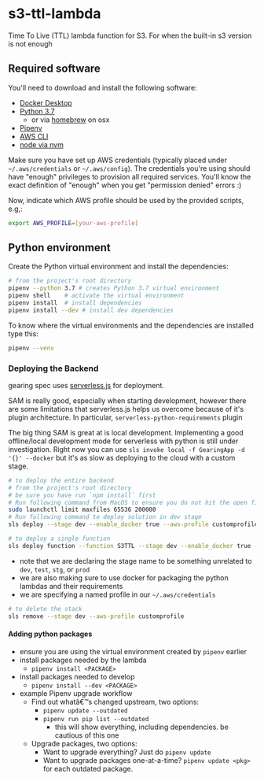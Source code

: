 # s3-ttl-lambda
Time To Live (TTL) lambda function for S3. For when the built-in s3 version is not enough

## Required software

You'll need to download and install the following software:

* [Docker Desktop](https://www.docker.com/products/docker-desktop)
* [Python 3.7](https://www.python.org/downloads/)
    * or via [homebrew](https://homebrew.sh) on osx
* [Pipenv](https://pypi.org/project/pipenv/)
* [AWS CLI](https://aws.amazon.com/cli/)
* [node via nvm](https://github.com/nvm-sh/nvm/blob/master/README.md)

Make sure you have set up AWS credentials (typically placed under `~/.aws/credentials` or `~/.aws/config`). The credentials you're using should have "enough" privileges to provision all required services. You'll know the exact definition of "enough" when you get "permission denied" errors :)

Now, indicate which AWS profile should be used by the provided scripts, e.g,:

```bash
export AWS_PROFILE=[your-aws-profile]
```

## Python environment

Create the Python virtual environment and install the dependencies:

```bash
# from the project's root directory
pipenv --python 3.7 # creates Python 3.7 virtual environment
pipenv shell    # activate the virtual environment
pipenv install  # install dependencies
pipenv install --dev # install dev dependencies
```

To know where the virtual environments and the dependencies are installed type this:

```bash
pipenv --venv
```

### Deploying the Backend

gearing spec uses [serverless.js](https://serverless.com/) for deployment.

SAM is really good, especially when starting development, however there are some limitations that serverless.js helps us overcome because of it's plugin architecture. In particular, `serverless-python-requirements` plugin

The big thing SAM is great at is local development. Implementing a good offline/local development mode for serverless with python is still under investigation. Right now you can use `sls invoke local -f GearingApp -d '{}' --docker` but it's as slow as deploying to the cloud with a custom stage.

```bash
# to deploy the entire backend
# from the project's root directory
# be sure you have run `npm install` first
# Run following command from MacOS to ensure you do not hit the open file limit.
sudo launchctl limit maxfiles 65536 200000
# Run following command to deploy solution in dev stage
sls deploy --stage dev --enable_docker true --aws-profile customprofile
```

```bash
# to deploy a single function
sls deploy function --function S3TTL --stage dev --enable_docker true --aws-profile customprofile
```

- note that we are declaring the stage name to be something unrelated to `dev`, `test`, `stg`, or `prod`
- we are also making sure to use docker for packaging the python lambdas and their requirements
- we are specifying a named profile in our `~/.aws/credentials`

```bash
# to delete the stack
sls remove --stage dev --aws-profile customprofile
```

#### Adding python packages ####

- ensure you are using the virtual environment created by `pipenv` earlier
- install packages needed by the lambda
    - `pipenv install <PACKAGE>`
- install packages needed to develop
    - `pipenv install --dev <PACKAGE>`
- example Pipenv upgrade workflow
    - Find out whatâ€™s changed upstream, two options:
        - `pipenv update --outdated`
        - `pipenv run pip list --outdated`
            - this will show everything, including dependencies. be cautious of this one
    - Upgrade packages, two options:
        - Want to upgrade everything? Just do `pipenv update`
        - Want to upgrade packages one-at-a-time? `pipenv update <pkg>` for each outdated package.
